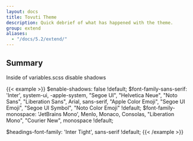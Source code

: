 ```yaml
---
layout: docs
title: Tovuti Theme
description: Quick debrief of what has happened with the theme.
group: extend
aliases:
  - "/docs/5.2/extend/"
---
```



## Summary

Inside of variables.scss disable shadows

{{< example >}}
$enable-shadows:              false !default;
$font-family-sans-serif:      'Inter', system-ui, -apple-system, "Segoe UI", "Helvetica Neue", "Noto Sans", "Liberation Sans", Arial, sans-serif, "Apple Color Emoji", "Segoe UI Emoji", "Segoe UI Symbol", "Noto Color Emoji" !default;
$font-family-monospace:       'JetBrains Mono', Menlo, Monaco, Consolas, "Liberation Mono", "Courier New", monospace !default;

$headings-font-family:        'Inter Tight', sans-serif !default;
{{< /example >}}
